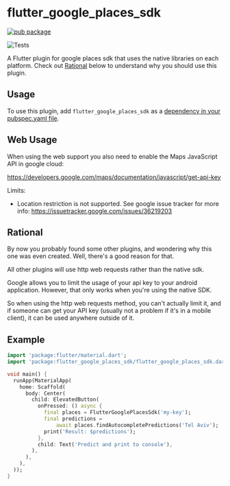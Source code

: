 # flutter_google_places_sdk

[![pub package](https://img.shields.io/pub/v/flutter_google_places_sdk.svg)](https://pub.dartlang.org/packages/flutter_google_places_sdk)

![Tests](https://github.com/matanshukry/flutter_google_places_sdk/actions/workflows/tests.yml/badge.svg)

A Flutter plugin for google places sdk that uses the native libraries on each platform.
Check out [Rational](##RATIONAL) below to understand why you should use this plugin.

## Usage

To use this plugin, add `flutter_google_places_sdk` as a [dependency in your pubspec.yaml file](https://flutter.dev/platform-plugins/).

## Web Usage

When using the web support you also need to enable the Maps JavaScript API in google cloud:

https://developers.google.com/maps/documentation/javascript/get-api-key

Limits:
* Location restriction is not supported. See google issue tracker for more info: https://issuetracker.google.com/issues/36219203

## Rational

By now you probably found some other plugins, and wondering why this one was even created.
Well, there's a good reason for that.

All other plugins will use http web requests rather than the native sdk.

Google allows you to limit the usage of your api key to your android application.
However, that only works when you're using the native SDK.

So when using the http web requests method, you can't actually limit it,
and if someone can get your API key (usually not a problem if it's in a mobile client),
it can be used anywhere outside of it.

## Example

``` dart
import 'package:flutter/material.dart';
import 'package:flutter_google_places_sdk/flutter_google_places_sdk.dart';

void main() {
  runApp(MaterialApp(
    home: Scaffold(
      body: Center(
        child: ElevatedButton(
          onPressed: () async {
            final places = FlutterGooglePlacesSdk('my-key');
            final predictions =
                await places.findAutocompletePredictions('Tel Aviv');
            print('Result: $predictions');
          },
          child: Text('Predict and print to console'),
        ),
      ),
    ),
  ));
}

```
